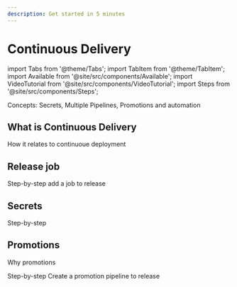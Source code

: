```yaml
---
description: Get started in 5 minutes
---
```


# Continuous Delivery

import Tabs from '@theme/Tabs';
import TabItem from '@theme/TabItem';
import Available from '@site/src/components/Available';
import VideoTutorial from '@site/src/components/VideoTutorial';
import Steps from '@site/src/components/Steps';

Concepts: Secrets, Multiple Pipelines, Promotions and automation

## What is Continuous Delivery

How it relates to continuoue deployment

## Release job

Step-by-step
add a job to release

## Secrets

Step-by-step

## Promotions

Why promotions

Step-by-step
Create a promotion pipeline to release

